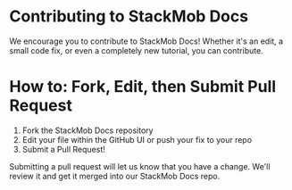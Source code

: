 # Contributing to StackMob Docs

We encourage you to contribute to StackMob Docs!  Whether it's an edit, a small code fix, or even a completely new tutorial, you can contribute.

# How to: Fork, Edit, then Submit Pull Request

1.  Fork the StackMob Docs repository
2.  Edit your file within the GitHub UI or push your fix to your repo
3.  Submit a Pull Request!

Submitting a pull request will let us know that you have a change.  We'll review it and get it merged into our StackMob Docs repo.

<img src="https://s3.amazonaws.com/static.stackmob.com/images/contribute.gif" alt=""/>

